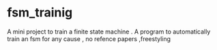 # fsm_trainig


A mini project to train a finite state machine . A program to automatically train an fsm for any cause , no refence papers ,freestyling
